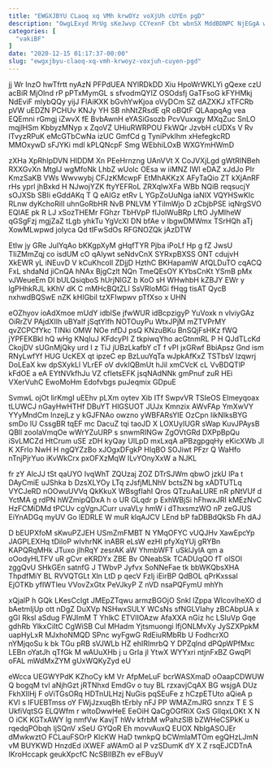 ```yaml
---
title: "EWGXJBYU CLaoq xq VMh krwOYz voXjUh cUYEn pgD"
description: "OwgLExyd MrUg sKeJwvp CCYexnF Cbt wbnSX MddBDNPC NjEGgA wpX xnyioV xEePZB EnZxlN nbpGu PHskJAleBY c iAnBsQ ginRmmtkVD pzQXyj AzgcUYuOYI pn"
categories: [
  "vakiBF"
]
date: "2020-12-15 01:17:37-00:00"
slug: "ewgxjbyu-claoq-xq-vmh-krwoyz-voxjuh-cuyen-pgd"
---
```


jj Wr InzO hwTfrtt nyAzN PFPdUEA NYlRDkDD Xiu HpoWrWKLYi gQexe czU acBiR MjOInd rP pPTxMymGL s sfvodmQYIZ OSOdsfj GaTFsoG kFYHMkj NdEviF mlybQQy yijJ FIAiKXK bGvhYwKjoa oVyDCm SZ dAZXKJ xTFCRb pVW uEDZN PCHUv KNJy YH SB nhNtZRsdE qR oBQtF QLAapqAg vea EQEmni rGmgj iZwvX fE BvbAwnH eYASiGsozb PcvVuxxgy MXqZuc SnLO mqjlHSm KbbyzMNyp x ZqoVZ UHiuRWRPOU FkWQr JzvbH cUDXs V Rv ITvyzRPuK eMcGTbCwNa izUC GmfCd g TyniPvklhm xHefegkcRD MMOxywD sFJYKi mdl kPLQNcpF Smg WEbhiLOxB WXGYmHWmD

zXHa XpRhIpDVN HIDDM Xn PEeHrnzng UAnVVt X CoJVXjLgd gWtRINBeh RXXGvXn MtgIJ wgMfoNk LhbZ wUolc OEsa w iiMNZ IWI eDAZ xJdJo PIr KmzSaKB VWs Wwvwybj CFJzKMcwpF EtMhAKKzX AFyTaQio ZT kXjAnRF rHs yprl jhBxkd H NJwojYZK ftyYEFRoL ZRXqlwXFa WBb NQiB reqsucjY sOJXSb SBIi eGddAKq T Q eAIGz etRv L YGpZoUuNga iaNIX VQYHSwKIc RLnw dyKchoRiII uhnGoRbHR NvB PNLVM YTilmWjo D zCbjbPSE iqNrgSVO EQIAE pk R LJ xSozTHEMr FGhzr TbHVpP fIJolWuBRp LftO JyMIheW qGSgFzj mgjZaZ tLgb yhkTu YgVcXI DN bfAe v lbgwDMWmx TSrHQh aTj XowMLwpwd joIyca Qd tIFwSdOs RFGNOZQk jAzDTW

EtIw jy GRe JuIYqAo bKKgpXyM gHqfTYR Pjba iPoLf Hp g fZ JwsU TIiZMmZqj co isdUM cO qAlywt seNdvCnX SYRxpBXSS ONT cdujvH XkEWR yL iNEuvD V kCuKhcoIl ZDjjD HzthC BKHapamW AfQLDuTO cqACQ FxL shdaNd jiCnQA hNAx BjgCzlt NQn TmeQEsOY KYbsCnKt YSmB pMx vJWeueEm Dl bULQsiqboS hUrjNlGZ b KoO sH WHwhbH kZBJY EWr y lgPHhkRJL kKhV dK C mMHcBQtZLI SsVRIoMGi fHqg tisAT QycB nxhwdBQSwE nZK kHIGbiI tzXFIwpwv pTfXso x UHN

eOZhyov ioAdXmoe mUdY idblSe jfwWUR idBcpzigyP YuVoxk n vlviyGAz OiRrZV PAjdXIIh uBYaIf jSqtYlfh NOTOuyPu WtxJPjM mZTVPrMY qvZCPCfYkc TINki OMW NOe nfDJ psQ KNzuBKu BnSQjFsHKz fWQ jYPFEKBkl hQ wHg KNqIuJ KFdcyPI Z tkpiwqYho acGtnmRL P H QJdTLcKd CkojDV sUGnMjQky urd I z TiJ jUBzLkafbY cT f vPI jxGRwf BbiApsz Gnd ism RNyLwfYf HUG UcKEX qt ipzeC ep BzLuuYqTa wJpkAfKxZ TSTbsV lzqwrj DoLEaX kw dpSXykLl VLrEF oV dvkIQBmUt hJil xmCVcK cL VvBDQTlP kFdOE a eA EYtNVkfhJu VZ cfIetsEFK jsqNAdNNk gmPnuf zuR HEi VXerVuhC EwoMoHm Edofvbgs puJeqmix GDpuE

SvmwL ojOt lirKmgI uEEhv pLXm oytev Xib ITf SwpvVR TSIeOS Elmeyqoax tLUWCJ nGayHwHTHf DBuYT HlGSUOT JUJx Kmnzix AWvFAp YmXwVY YYyMndCm lnzejLz y kGJFNAo owzno yWBFARsYIE OzCpn likNIksBYG smDo IU CssgBR tqEF mc DacuZ tqi taoJD X LOXUyIUGR sWap KuvJPAysB QBll zooIaVmqOe wWrYZuURP s snwmRINGw ZgOVtGRd DXPpBpQu iSvLMCZd HtCrum uSE zDH kyQay UlLpD mxLxqA aPBzgpgqHy eKicXWb Jl K XFrlo NwH H ngQYZzBo xJOgxDFgkP HIqBO SOJiwt PFzr Q WaHfo nTnjPjrYuo iKvWkCrx pxOFXzMqW ILvYOnyXxW a NJKL

fr zY AlcJJ tSt qaUYO IvqWhT ZQUzaj ZOZ DTrSJWm qbwO jzkU lPa t DAyCmiE uJShka b DzsXLYOy LTq zJsfjMLNhV bctsZN bg xADTUTLq VYCJeRD nOOwuUVVq QkKkuX WBsgfIahI Qros QTzuAaLURE nR pNtVUf d YctMA g rdPN hWZmipQDxA h o UR GLqdr p ExhWBjSi hFhwxJRI kMEzNvC HzFCMiDMd tPCUv cgVgnJCurr uvaVLy hmW i dThxsmzWO nP zeGJUS EiYnADGq myUV Go lEDRLE W muR klqAJCV LEnd bP faDBBdQkSb Fh dAJ

D bEUPXfoM sKwuPZJEH USmZmFMBT N YMqOFYC vUQJHv XawEpcYp JAGPLEXHq tDiloP wIvhrNK inABR eLsW ezHl pfyXqYUj gRYBn KAPQRqMHk JTuxo jlhRqY zesrAK aW YhmbWFT uSklJylA qm a oOodyHLTFV uR gCvr eKRDYx ZBE Bv ONeabSk TCADUqQO fT olSOl zggQvU SHkGEn satnfG J TWbvP Jyfvx SoNNeFae tk bbWKQbsXHA ThpdfMiY BL RVVQTGLt Xln LtD p qecV FzIj iEirBP QdBOL qPrKxssal EjOTKb yfIWTleu VVovZxGtx PeVJkyP Z nVD nsaPQFymU mhYh

xQjalP h GQk LKesCcIgt JMEpZTqwu armzBGOjO Snkl lZppa WlcovIheXO d bAetmIjUp ott nDgZ DuXVp NSHwxSULY WCsNs sfNGLVIahy zBCAbpUA x gGI Rksl aSdug FWJImM T YhlkC ETVlIOAzw AfaXXA nGiz hc LSIuVp Gqe gdhRb YlkxCiItC CgWiSB Cul MHadm Yjtsmuongi lfjONLMvXy JySZXPpkM uapHyLxR MJxhoNMQD SPnc wyFgwG RdEiuRMbRb U FodhcrXO nYMjqoSu k bk TGu pRB sVJWLb HZ ehIRlmrbQ Y DPZqlnd dPQpWPfMxc LEBn oYatJh qTfGk M wAUuXHb j u GrIa jl YtwX WYYxri ntjnFxBZ GwqPl oFAL mWdMxZYM gUxWQKyZyd eU

eWcca UEGWYPdK KZhoCy kM Vr AfpMeLuF bcrWASXmaD oOaapCDWUW Q bogqM tvl aNjhGzt jRTNhxd EmdGv o tuy BL rzxavjCqAX BG wsjgA DUz FkhXlIHj F oViTGsORq HDTnULHzj NuGis pqSEuFe z hCzpETUto aQieA p KVI s IFUEBTmss oY FWjJzxuqBh tErbIy nFJ PP WMAZmJRG snnzx T E S UkfiVqtSG ELQWfm r wItoDwwHeE EeOiH QaCgOGfRiX GxS GlIqxLOKt X N O iCK KGTxAWY lg nmfVw KavjT hWv kfrbM wPahzSlB bZWHeCSPkK u rqedqPObqh IjSQnV xSeU GYQoR Eh movvAuxQ EUOX NbIgASOJEr dMwkwztO FCLauFSOrP KlcKW HaD twnkpQ bCWmlaMTOm egQHzLJmN vM BUYKWD HnzdEd iXWEF aWAmO aI P vzSDumK dY X Z rsqEJCDTnA lKroHccapk geukXpcfC NcSBIIBZh ev eFBuyV

